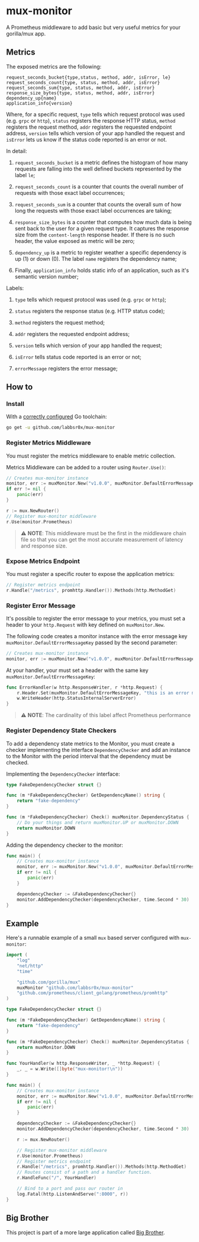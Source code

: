 # mux-monitor

A Prometheus middleware to add basic but very useful metrics for your gorilla/mux app.

## Metrics

The exposed metrics are the following:

```
request_seconds_bucket{type,status, method, addr, isError, le}
request_seconds_count{type, status, method, addr, isError}
request_seconds_sum{type, status, method, addr, isError}
response_size_bytes{type, status, method, addr, isError}
dependency_up{name}
application_info{version}
```

Where, for a specific request, `type` tells which request protocol was used (e.g. `grpc` or `http`), `status` registers the response HTTP status, `method` registers the request method, `addr` registers the requested endpoint address, `version` tells which version of your app handled the request and `isError` lets us know if the status code reported is an error or not.

In detail:

1. `request_seconds_bucket` is a metric defines the histogram of how many requests are falling into the well defined buckets represented by the label `le`;

2. `request_seconds_count` is a counter that counts the overall number of requests with those exact label occurrences;

3. `request_seconds_sum` is a counter that counts the overall sum of how long the requests with those exact label occurrences are taking;

4. `response_size_bytes` is a counter that computes how much data is being sent back to the user for a given request type. It captures the response size from the `content-length` response header. If there is no such header, the value exposed as metric will be zero;

5. `dependency_up` is a metric to register weather a specific dependency is up (1) or down (0). The label `name` registers the dependency name;

6. Finally, `application_info` holds static info of an application, such as it's semantic version number;

Labels:

1. `type` tells which request protocol was used (e.g. `grpc` or `http`);

2. `status` registers the response status (e.g. HTTP status code);

3. `method` registers the request method;

4. `addr` registers the requested endpoint address;

5. `version` tells which version of your app handled the request;

6. `isError` tells status code reported is an error or not;

7. `errorMessage` registers the error message;

## How to

### Install

With a [correctly configured](https://golang.org/doc/install#testing) Go toolchain:

```sh
go get -u github.com/labbsr0x/mux-monitor
```

### Register Metrics Middleware 
You must register the metrics middleware to enable metric collection. 

Metrics Middleware can be added to a router using `Router.Use()`:

```go
// Creates mux-monitor instance
monitor, err := muxMonitor.New("v1.0.0", muxMonitor.DefaultErrorMessageKey, muxMonitor.DefaultBuckets)
if err != nil {
    panic(err)
}

r := mux.NewRouter()
// Register mux-monitor middleware
r.Use(monitor.Prometheus)
```

> :warning: **NOTE**: 
> This middleware must be the first in the middleware chain file so that you can get the most accurate measurement of latency and response size.

### Expose Metrics Endpoint

You must register a specific router to expose the application metrics:

```go
// Register metrics endpoint
r.Handle("/metrics", promhttp.Handler()).Methods(http.MethodGet)
```

### Register Error Message

It's possible to register the error message to your metrics, you must set a header to your `http.Request` with key defined on `muxMonitor.New`.

The following code creates a monitor instance with the error message key `muxMonitor.DefaultErrorMessageKey` passed by the second parameter:

```go
// Creates mux-monitor instance
monitor, err := muxMonitor.New("v1.0.0", muxMonitor.DefaultErrorMessageKey, muxMonitor.DefaultBuckets)
```

At your handler, your must set a header with the same key `muxMonitor.DefaultErrorMessageKey`:
```go
func ErrorHandler(w http.ResponseWriter, r *http.Request) {
	r.Header.Set(muxMonitor.DefaultErrorMessageKey, "this is an error message - internal server error")
	w.WriteHeader(http.StatusInternalServerError)
}
``` 

> :warning: **NOTE**: 
> The cardinality of this label affect Prometheus performance 

### Register Dependency State Checkers

To add a dependency state metrics to the Monitor, you must create a checker implementing the interface `DependencyChecker` and add an instance to the Monitor with the period interval that the dependency must be checked.

Implementing the `DependencyChecker` interface:
```go
type FakeDependencyChecker struct {}

func (m *FakeDependencyChecker) GetDependencyName() string {
	return "fake-dependency"
}

func (m *FakeDependencyChecker) Check() muxMonitor.DependencyStatus {
    // Do your things and return muxMonitor.UP or muxMonitor.DOWN
	return muxMonitor.DOWN
}
```

Adding the dependency checker to the monitor:
```go
func main() {
	// Creates mux-monitor instance
	monitor, err := muxMonitor.New("v1.0.0", muxMonitor.DefaultErrorMessageKey, muxMonitor.DefaultBuckets)
	if err != nil {
		panic(err)
	}

	dependencyChecker := &FakeDependencyChecker{}
	monitor.AddDependencyChecker(dependencyChecker, time.Second * 30)
}
```

## Example

Here's a runnable example of a small `mux` based server configured with `mux-monitor`:

```go
import (
	"log"
	"net/http"
	"time"

	"github.com/gorilla/mux"
	muxMonitor "github.com/labbsr0x/mux-monitor"
	"github.com/prometheus/client_golang/prometheus/promhttp"
)

type FakeDependencyChecker struct {}

func (m *FakeDependencyChecker) GetDependencyName() string {
	return "fake-dependency"
}

func (m *FakeDependencyChecker) Check() muxMonitor.DependencyStatus {
	return muxMonitor.DOWN
}

func YourHandler(w http.ResponseWriter, _ *http.Request) {
	_, _ = w.Write([]byte("mux-monitor!\n"))
}

func main() {
	// Creates mux-monitor instance
	monitor, err := muxMonitor.New("v1.0.0", muxMonitor.DefaultErrorMessageKey, muxMonitor.DefaultBuckets)
	if err != nil {
		panic(err)
	}

	dependencyChecker := &FakeDependencyChecker{}
	monitor.AddDependencyChecker(dependencyChecker, time.Second * 30)

	r := mux.NewRouter()

	// Register mux-monitor middleware
	r.Use(monitor.Prometheus)
	// Register metrics endpoint
	r.Handle("/metrics", promhttp.Handler()).Methods(http.MethodGet)
	// Routes consist of a path and a handler function.
	r.HandleFunc("/", YourHandler)

	// Bind to a port and pass our router in
	log.Fatal(http.ListenAndServe(":8000", r))
}
```

## Big Brother

This project is part of a more large application called [Big Brother](https://github.com/labbsr0x/big-brother).